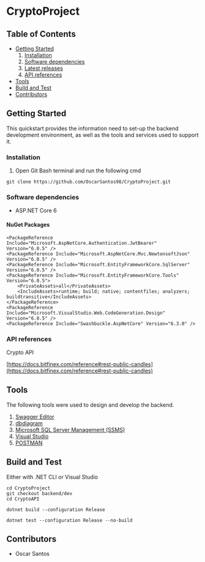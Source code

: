 # CryptoProject

## Table of Contents

* [Getting Started](#getting-started)
    1. [Installation](#installation)
    2. [Software dependencies](#software-dependencies)
    3. [Latest releases](#latest-releases)
    4. [API references](#api-references)
* [Tools](#tools)
* [Build and Test](#build-and-test)
* [Contributors](#contributors)

## Getting Started

This quickstart provides the information need to set-up the backend development environment, as well as the tools and services used to support it.

### Installation

1. Open Git Bash terminal and run the following cmd

```
git clone https://github.com/OscarSantos98/CryptoProject.git
```

### Software dependencies

* ASP.NET Core 6

#### NuGet Packages
```
<PackageReference Include="Microsoft.AspNetCore.Authentication.JwtBearer" Version="6.0.5" />
<PackageReference Include="Microsoft.AspNetCore.Mvc.NewtonsoftJson" Version="6.0.5" />
<PackageReference Include="Microsoft.EntityFrameworkCore.SqlServer" Version="6.0.5" />
<PackageReference Include="Microsoft.EntityFrameworkCore.Tools" Version="6.0.5">
    <PrivateAssets>all</PrivateAssets>
    <IncludeAssets>runtime; build; native; contentfiles; analyzers; buildtransitive</IncludeAssets>
</PackageReference>
<PackageReference Include="Microsoft.VisualStudio.Web.CodeGeneration.Design" Version="6.0.5" />
<PackageReference Include="Swashbuckle.AspNetCore" Version="6.3.0" />
```

### API references

Crypto API

[https://docs.bitfinex.com/reference#rest-public-candles](https://docs.bitfinex.com/reference#rest-public-candles)

## Tools

The following tools were used to design and develop the backend.

1. [Swagger Editor](https://editor.swagger.io/)
2. [dbdiagram](https://dbdiagram.io/)
3. [Microsoft SQL Server Management (SSMS)](https://aka.ms/ssmsfullsetup)
4. [Visual Studio](https://visualstudio.microsoft.com/fr/)
5. [POSTMAN](https://www.postman.com/)

## Build and Test

Either with .NET CLI or Visual Studio

```
cd CryptoProject
git checkout backend/dev
cd CryptoAPI
```

```
dotnet build --configuration Release
```

```
dotnet test --configuration Release --no-build
```

## Contributors

* Oscar Santos
